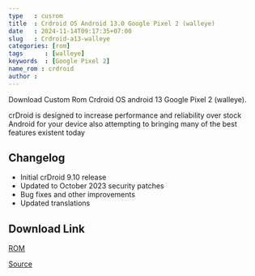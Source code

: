 ```yaml
---
type   : cusrom
title  : Crdroid OS Android 13.0 Google Pixel 2 (walleye)
date   : 2024-11-14T09:17:35+07:00
slug   : Crdroid-a13-walleye
categories: [rom]
tags      : [walleye]
keywords  : [Google Pixel 2]
name_rom : crdroid
author :
---
```


Download Custom Rom Crdroid OS android 13 Google Pixel 2 (walleye).

crDroid is designed to increase performance and reliability over stock Android for your device also attempting to bringing many of the best features existent today

## Changelog
* Initial crDroid 9.10 release
* Updated to October 2023 security patches
* Bug fixes and other improvements
* Updated translations


## Download Link
[ROM](https://sourceforge.net/projects/crdroid/files/walleye/9.x/)


[Source](https://crdroid.net/walleye/9)

